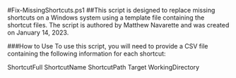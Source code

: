 #Fix-MissingShortcuts.ps1
##This script is designed to replace missing shortcuts on a Windows system using a template file containing the shortcut files. The script is authored by Matthew Navarette and was created on January 14, 2023.

###How to Use
To use this script, you will need to provide a CSV file containing the following information for each shortcut:

ShortcutFull
ShortcutName
ShortcutPath
Target
WorkingDirectory
